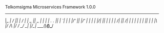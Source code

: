 Telkomsigma Microservices Framework 1.0.0
 ________  _________   __   _____  _____ 
|_   _|  \/  ||  ___| /  | |  _  ||  _  |
  | | | .  . || |_    `| | | |/' || |/' |
  | | | |\/| ||  _|    | | |  /| ||  /| |
  | | | |  | || |     _| |_\ |_/ /\ |_/ /
  \_/ \_|  |_/\_|     \___(_)___(_)\___/
